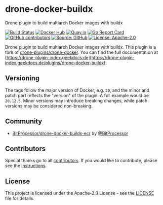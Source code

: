 # drone-docker-buildx

Drone plugin to build multiarch Docker images with buildx

[![Build Status](https://img.shields.io/drone/build/thegeeklab/drone-docker-buildx?logo=drone&server=https%3A%2F%2Fdrone.thegeeklab.de)](https://drone.thegeeklab.de/thegeeklab/drone-docker-buildx)
[![Docker Hub](https://img.shields.io/badge/dockerhub-latest-blue.svg?logo=docker&logoColor=white)](https://hub.docker.com/r/thegeeklab/drone-docker-buildx)
[![Quay.io](https://img.shields.io/badge/quay-latest-blue.svg?logo=docker&logoColor=white)](https://quay.io/repository/thegeeklab/drone-docker-buildx)
[![Go Report Card](https://goreportcard.com/badge/github.com/thegeeklab/drone-docker-buildx)](https://goreportcard.com/report/github.com/thegeeklab/drone-docker-buildx)
[![GitHub contributors](https://img.shields.io/github/contributors/thegeeklab/drone-docker-buildx)](https://github.com/thegeeklab/drone-docker-buildx/graphs/contributors)
[![Source: GitHub](https://img.shields.io/badge/source-github-blue.svg?logo=github&logoColor=white)](https://github.com/thegeeklab/drone-docker-buildx)
[![License: Apache-2.0](https://img.shields.io/github/license/thegeeklab/drone-docker-buildx)](https://github.com/thegeeklab/drone-docker-buildx/blob/main/LICENSE)

Drone plugin to build multiarch Docker images with buildx. This plugin is a fork of [drone-plugins/drone-docker](https://github.com/drone-plugins/drone-docker). You can find the full documentation at [https://drone-plugin-index.geekdocs.de](https://drone-plugin-index.geekdocs.de/plugins/drone-docker-buildx).

## Versioning

The tags follow the major version of Docker, e.g. `20`, and the minor and patch part reflects the "version" of the plugin. A full example would be `20.12.5`. Minor versions may introduce breaking changes, while patch versions may be considered non-breaking.

## Community

<!-- prettier-ignore-start -->
<!-- spellchecker-disable -->

- [BitProcessor/drone-docker-buildx-ecr](https://github.com/BitProcessor/drone-docker-buildx-ecr) by [@BitProcessor](https://github.com/BitProcessor)

<!-- spellchecker-enable -->
<!-- prettier-ignore-end -->

## Contributors

Special thanks go to all [contributors](https://github.com/thegeeklab/drone-docker-buildx/graphs/contributors). If you would like to contribute, please see the [instructions](https://github.com/thegeeklab/drone-docker-buildx/blob/main/CONTRIBUTING.md).

## License

This project is licensed under the Apache-2.0 License - see the [LICENSE](https://github.com/thegeeklab/drone-docker-buildx/blob/main/LICENSE) file for details.
